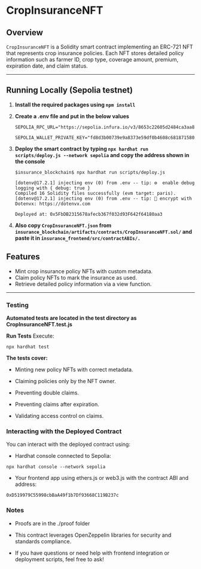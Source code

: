 # CropInsuranceNFT

## Overview

`CropInsuranceNFT` is a Solidity smart contract implementing an ERC-721 NFT that represents crop insurance policies. Each NFT stores detailed policy information such as farmer ID, crop type, coverage amount, premium, expiration date, and claim status.

---

## Running Locally (Sepolia testnet)

1. **Install the required packages using `npm install`**

2. **Create a .env file and put in the below values**
   ```
   SEPOLIA_RPC_URL="https://sepolia.infura.io/v3/8653c22605d2484ca3aa8748053a7080"

   SEPOLIA_WALLET_PRIVATE_KEY="fd8d3b00739e9a8373e59df0b4608c68187158095744061d30f425ef44408b49"
   
   ```

3. **Deploy the smart contract by typing `npx hardhat run scripts/deploy.js --network sepolia` and copy the address shown in the console**

   ```
   $insurance_blockchain$ npx hardhat run scripts/deploy.js 

   [dotenv@17.2.1] injecting env (0) from .env -- tip: ⚙️  enable debug logging with { debug: true }
   Compiled 16 Solidity files successfully (evm target: paris).
   [dotenv@17.2.1] injecting env (0) from .env -- tip: 🔐 encrypt with Dotenvx: https://dotenvx.com
   
   Deployed at: 0x5FbDB2315678afecb367f032d93F642f64180aa3
   ```

4. **Also copy `CropInsuranceNFT.json` from `insurance_blockchain/artifacts/contracts/CropInsuranceNFT.sol/` and paste it in `insurance_frontend/src/contractABIs/.`** 


## Features

- Mint crop insurance policy NFTs with custom metadata.
- Claim policy NFTs to mark the insurance as used.
- Retrieve detailed policy information via a view function.

---

### Testing

**Automated tests are located in the test directory as CropInsuranceNFT.test.js**

**Run Tests**
Execute:

```
npx hardhat test
```

**The tests cover:**

* Minting new policy NFTs with correct metadata.

* Claiming policies only by the NFT owner.

* Preventing double claims.

* Preventing claims after expiration.

* Validating access control on claims.

### Interacting with the Deployed Contract
You can interact with the deployed contract using:

* Hardhat console connected to Sepolia:

```
npx hardhat console --network sepolia
```
* Your frontend app using ethers.js or web3.js with the contract ABI and address:

```
0xD519979C55998cbBaA49f1b7Df93668C119B237c
```

### Notes

* Proofs are in the ./proof folder
* This contract leverages OpenZeppelin libraries for security and standards compliance.

* If you have questions or need help with frontend integration or deployment scripts, feel free to ask!
